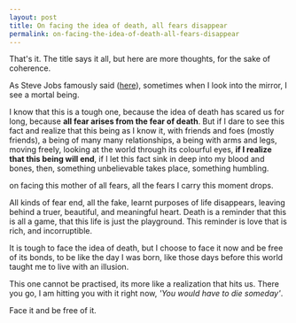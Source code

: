 ```yaml
---
layout: post
title: On facing the idea of death, all fears disappear
permalink: on-facing-the-idea-of-death-all-fears-disappear
---
```


That's it. The title says it all, but here are more thoughts, for the sake of coherence.

As Steve Jobs famously said ([here](https://youtu.be/UF8uR6Z6KLc)), sometimes when I look into the mirror, I see a mortal being.

I know that this is a tough one, because the idea of death has scared us for long, because **all fear arises from the fear of death**. But if I dare to see this fact and realize that this being as I know it, with friends and foes (mostly friends), a being of many many relationships, a being with arms and legs, moving freely, looking at the world through its colourful eyes, **if I realize that this being will end**, if I let this fact sink in deep into my blood and bones, then, something unbelievable takes place, something humbling.

<p class="message">
on facing this mother of all fears, all the fears I carry this moment drops.
</p>

All kinds of fear end, all the fake, learnt purposes of life disappears, leaving behind a truer, beautiful, and meaningful heart. Death is a reminder that this is all a game, that this life is just the playground. This reminder is love that is rich, and incorruptible.

It is tough to face the idea of death, but I choose to face it now and be free of its bonds, to be like the day I was born, like those days before this world taught me to live with an illusion.

This one cannot be practised, its more like a realization that hits us. There you go, I am hitting you with it right now, *'You would have to die someday'*. 

<p class="message">
Face it and be free of it.
</p>
